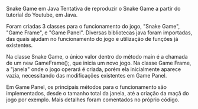 Snake Game em Java
Tentativa de reproduzir o Snake Game a partir do tutorial do Youtube, em Java.

Foram criadas 3 classes para o funcionamento do jogo, "Snake Game", "Game Frame", e "Game Panel". 
Diversas bibliotecas java foram importadas, das quais ajudam no funcionamento do jogo e utilização de funções já existentes.

Na classe Snake Game, o único valor dentro do método main é a chamada de um new GameFrame();, que inicia um novo jogo.
Na classe Game Frame, a "janela" onde o jogo operará é criada, porém ela inicialmente aparece vazia, necessitando das modificações existentes em Game Panel.

Em Game Panel, os principais métodos para o funcionamento são implementados, desde o tamanho total da janela, até a criação da maçã do jogo por exemplo.
Mais detalhes foram comentados no próprio código.
